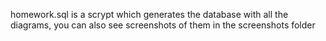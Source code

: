 homework.sql is a scrypt which generates the database with all the diagrams, you can also see screenshots of them in the screenshots folder
